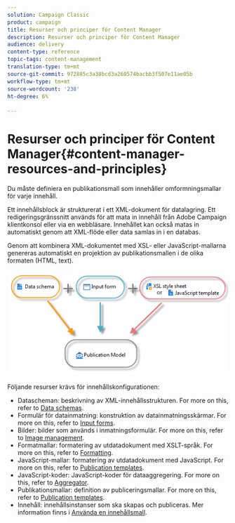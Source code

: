 ```yaml
---
solution: Campaign Classic
product: campaign
title: Resurser och principer för Content Manager
description: Resurser och principer för Content Manager
audience: delivery
content-type: reference
topic-tags: content-management
translation-type: tm+mt
source-git-commit: 972885c3a38bcd3a260574bacbb3f507e11ae05b
workflow-type: tm+mt
source-wordcount: '238'
ht-degree: 6%

---
```



# Resurser och principer för Content Manager{#content-manager-resources-and-principles}

Du måste definiera en publikationsmall som innehåller omformningsmallar för varje innehåll.

Ett innehållsblock är strukturerat i ett XML-dokument för datalagring. Ett redigeringsgränssnitt används för att mata in innehåll från Adobe Campaign klientkonsol eller via en webbläsare. Innehållet kan också matas in automatiskt genom att XML-flöde eller data samlas in i en databas.

Genom att kombinera XML-dokumentet med XSL- eller JavaScript-mallarna genereras automatiskt en projektion av publikationsmallen i de olika formaten (HTML, text).

![](assets/d_ncs_content_process.png)

Följande resurser krävs för innehållskonfigurationen:

* Datascheman: beskrivning av XML-innehållsstrukturen. For more on this, refer to [Data schemas](../../delivery/using/data-schemas.md).
* Formulär för datainmatning: konstruktion av datainmatningsskärmar. For more on this, refer to [Input forms](../../delivery/using/input-forms.md).
* Bilder: bilder som används i inmatningsformulär. For more on this, refer to [Image management](../../delivery/using/formatting.md#image-management).
* Formatmallar: formatering av utdatadokument med XSLT-språk. For more on this, refer to [Formatting](../../delivery/using/formatting.md).
* JavaScript-mallar: formatering av utdatadokument med JavaScript. For more on this, refer to [Publication templates](../../delivery/using/publication-templates.md).
* JavaScript-koder: JavaScript-koder för dataaggregering. For more on this, refer to [Aggregator](../../delivery/using/publication-templates.md#aggregator).
* Publikationsmallar: definition av publiceringsmallar. For more on this, refer to [Publication templates](../../delivery/using/publication-templates.md).
* Innehåll: innehållsinstanser som ska skapas och publiceras. Mer information finns i [Använda en innehållsmall](../../delivery/using/using-a-content-template.md).
